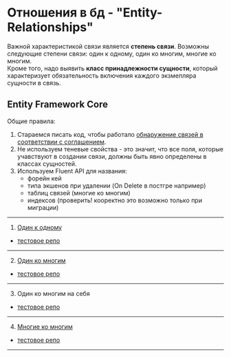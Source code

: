 # Отношения в бд - "Entity-Relationships"

Важной характеристикой связи является **степень связи**. Возможны следующие степени связи: один к одному, один ко
многим, многие ко многим.  
Кроме того, надо выявить **класс принадлежности сущности**, который характеризует обязательность включения каждого
экзмепляра сущности в связь.

## Entity Framework Core

Общие правила:
1. Стараемся писать код, чтобы работало [обнаружение связей в соответствии с соглашением](https://learn.microsoft.com/ru-ru/ef/core/modeling/relationships/conventions).
2. Не используем теневые свойства - это значит, что все поля, которые учавствуют в создании связи, должны быть явно определены в классах сущностей.
3. Используем Fluent API для названия:
    * форейн кей
    * типа экшенов при удалении (On Delete в постгре например)
    * таблиц связей (многие ко многим)    
    * индексов (проверить! кооректно это возможно только при миграции)

---

1. [Один к одному](https://learn.microsoft.com/ru-ru/ef/core/modeling/relationships/one-to-one)

- [тестовое репо](https://github.com/gonzobard777/c__sharp_OneToOne)

---

2. [Один ко многим](https://learn.microsoft.com/ru-ru/ef/core/modeling/relationships/one-to-many)

- [тестовое репо](https://github.com/gonzobard777/c_sharp_OneToMany)

---

3. Один ко многим на себя

- [тестовое репо](https://github.com/gonzobard777/c_sharp_OneToManyOnYourself)

---

4. [Многие ко многим](https://learn.microsoft.com/ru-ru/ef/core/modeling/relationships/many-to-many)

- [тестовое репо](https://github.com/gonzobard777/c_sharp_ManyToMany)

---
